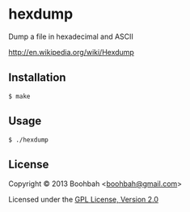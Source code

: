 # hexdump

Dump a file in hexadecimal and ASCII

http://en.wikipedia.org/wiki/Hexdump

## Installation

    $ make

## Usage

    $ ./hexdump

## License

Copyright &copy; 2013 Boohbah <<boohbah@gmail.com>>

Licensed under the [GPL License, Version 2.0][GPL]  

[GPL]: http://www.gnu.org/licenses/gpl-2.0.html
